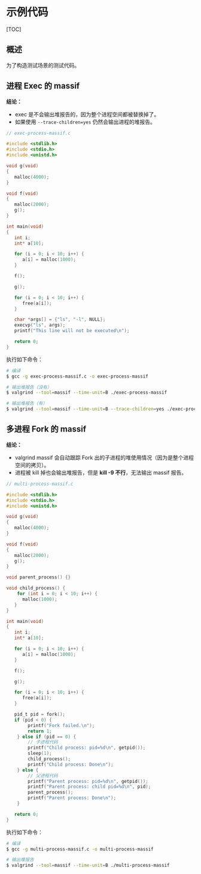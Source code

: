 # 示例代码

[TOC]

## 概述

为了构造测试场景的测试代码。

## 进程 Exec 的 massif

**结论：**

- exec 是不会输出堆报告的，因为整个进程空间都被替换掉了。
- 如果使用 `--trace-children=yes` 仍然会输出进程的堆报告。

```c
// exec-process-massif.c

#include <stdlib.h>
#include <stdio.h>
#include <unistd.h>

void g(void)
{
   malloc(4000);
}

void f(void)
{
   malloc(2000);
   g();
}

int main(void)
{
   int i;
   int* a[10];

   for (i = 0; i < 10; i++) {
      a[i] = malloc(1000);
   }

   f();

   g();

   for (i = 0; i < 10; i++) {
      free(a[i]);
   }

   char *args[] = {"ls", "-l", NULL};
   execvp("ls", args);
   printf("This line will not be executed\n");

   return 0;
}
```

执行如下命令：

```sh
# 编译
$ gcc -g exec-process-massif.c -o exec-process-massif

# 输出堆报告（没有）
$ valgrind --tool=massif --time-unit=B ./exec-process-massif

# 输出堆报告（有）
$ valgrind --tool=massif --time-unit=B --trace-children=yes ./exec-process-massif
```


## 多进程 Fork 的 massif

**结论：**

- valgrind massif 会自动跟踪 Fork 出的子进程的堆使用情况（因为是整个进程空间的拷贝）。
- 进程被 kill 掉也会输出堆报告，但是 **kill -9 不行**，无法输出 massif 报告。

```c
// multi-process-massif.c

#include <stdlib.h>
#include <stdio.h>
#include <unistd.h>

void g(void)
{
   malloc(4000);
}

void f(void)
{
   malloc(2000);
   g();
}

void parent_process() {}

void child_process() {
    for (int i = 0; i < 10; i++) {
      malloc(1000);
   }
}

int main(void)
{
   int i;
   int* a[10];

   for (i = 0; i < 10; i++) {
      a[i] = malloc(1000);
   }

   f();

   g();

   for (i = 0; i < 10; i++) {
      free(a[i]);
   }

   pid_t pid = fork();
   if (pid < 0) {
        printf("Fork failed.\n");
        return 1;
    } else if (pid == 0) {
        // 子进程代码
        printf("Child process: pid=%d\n", getpid());
        sleep(1);
        child_process();
        printf("Child process: Done\n");
    } else {
        // 父进程代码
        printf("Parent process: pid=%d\n", getpid());
        printf("Parent process: child pid=%d\n", pid);
        parent_process();
        printf("Parent process: Done\n");
    }

   return 0;
}
```

执行如下命令：

```sh
# 编译
$ gcc -g multi-process-massif.c -o multi-process-massif

# 输出堆报告
$ valgrind --tool=massif --time-unit=B ./multi-process-massif
```
